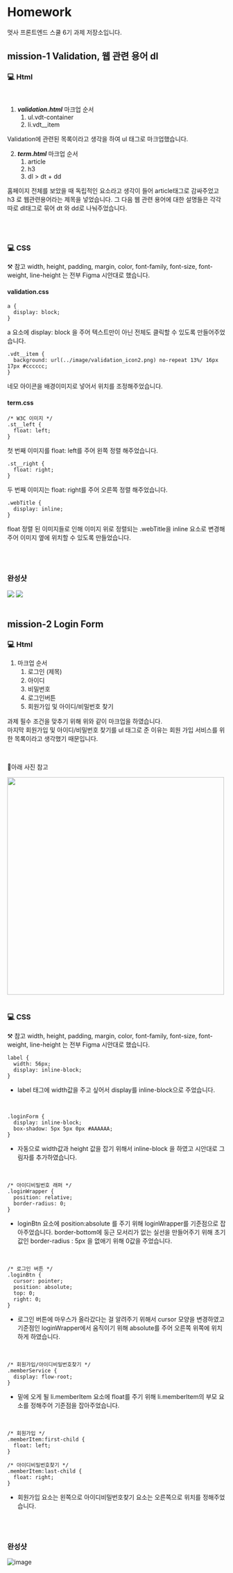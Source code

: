 # Homework
멋사 프론트엔드 스쿨 6기 과제 저장소입니다.

## mission-1 Validation, 웹 관련 용어 dl
### 💻 Html
 <br>
 
1. ***validation.html*** 마크업 순서
    1. ul.vdt-container 
    2. li.vdt__item

 Validation에 관련된 목록이라고 생각을 하여 ul 태그로 마크업했습니다.
<br> 

 2. ***term.html*** 마크업 순서
    1. article
    2. h3
    3. dl > dt + dd

홈페이지 전체를 보았을 때 독립적인 요소라고 생각이 들어 article태그로 감싸주었고 h3 로 웹관련용어라는 제목을 넣었습니다.
그 다음 웹 관련 용어에 대한 설명들은 각각 따로 dl태그로 묶어 dt 와 dd로 나눠주었습니다.

<br>
<br>

### 💻 CSS
⚒️ 참고 width, height, padding, margin, color, font-family, font-size, font-weight, line-height 는 전부 Figma 시안대로 했습니다.

#### validation.css

```
a {
  display: block;
}
```
a 요소에 display: block 을 주어 텍스트만이 아닌 전체도 클릭할 수 있도록 만들어주었습니다.
<br>

```
.vdt__item {
  background: url(../image/validation_icon2.png) no-repeat 13%/ 16px 17px #cccccc;
}
```
네모 아이콘을 배경이미지로 넣어서 위치를 조정해주었습니다.
<br>

#### term.css

```
/* W3C 이미지 */
.st__left {
  float: left;
}
```
첫 번째 이미지를 float: left를 주어 왼쪽 정렬 해주었습니다.
<br>

```
.st__right {
  float: right;
}
```
두 번째 이미지는 float: right를 주어 오른쪽 정렬 해주었습니다.

```
.webTitle {
  display: inline;
}
```
float 정렬 된 이미지들로 인해 이미지 위로 정렬되는 .webTitle을 inline 요소로 변경해주어 이미지 옆에 위치할 수 있도록 만들었습니다.

<br>
<br>

### 완성샷
<img src="https://github.com/KIMGEUNDU/homeWork/assets/126174401/3f72c7ce-7ea3-4ca3-9a75-9ea4c7a3ff7e">
<img src="https://github.com/KIMGEUNDU/homeWork/assets/126174401/e138ee2e-ffe7-4c2b-9713-ea49e145c1cd">

<br>
<br>

## mission-2 Login Form
### 💻 Html
1. 마크업 순서  
    1. 로그인 (제목)  
    2. 아이디
    3. 비밀번호
    4. 로그인버튼
    5. 회원가입 및 아이디/비밀번호 찾기  

과제 필수 조건을 맞추기 위해 위와 같이 마크업을 하였습니다.<br>
마지막 회원가입 및 아이디/비밀번호 찾기를 ul 태그로 준 이유는 회원 가입 서비스를 위한 목록이라고 생각했기 때문입니다.

<br>

🔻아래 사진 참고
<br>

<img src="https://github.com/KIMGEUNDU/homeWork/assets/126174401/c827d99b-e7a7-432e-a4e2-f9555f0ddd2d" width="500px">

<br>
<br>

### 💻 CSS
⚒️ 참고 width, height, padding, margin, color, font-family, font-size, font-weight, line-height 는 전부 Figma 시안대로 했습니다.
<br>
```
label {
  width: 56px;
  display: inline-block;
}
```
* label 태그에 width값을 주고 싶어서 display를 inline-block으로 주었습니다.
<br>

```
.loginForm {
  display: inline-block;
  box-shadow: 5px 5px 0px #AAAAAA;
}
```
* 자동으로 width값과 height 값을 잡기 위해서 inline-block 을 하였고 시안대로 그림자를 추가하였습니다.
<br>

```
/* 아이디비밀번호 래퍼 */
.loginWrapper {
  position: relative;
  border-radius: 0;
}
```
* loginBtn 요소에 position:absolute 를 주기 위해 loginWrapper를 기준점으로 잡아주었습니다.
border-bottom에 둥근 모서리가 없는 실선을 만들어주기 위해 초기값인 border-radius : 5px 을 없애기 위해 0값을 주었습니다.
<br>

```
/* 로그인 버튼 */
.loginBtn {
  cursor: pointer;
  position: absolute;
  top: 0;
  right: 0;
}
```
* 로그인 버튼에 마우스가 올라갔다는 걸 알려주기 위해서 cursor 모양을 변경하였고 기준점인 loginWrapper에서 움직이기 위해 absolute를 주어 오른쪽 위쪽에 위치하게 하였습니다.
<br>

```
/* 회원가입/아이디비밀번호찾기 */
.memberService {
  display: flow-root;
}
```
* 밑에 오게 될 li.memberItem 요소에 float를 주기 위해 li.memberItem의 부모 요소를 정해주어 기준점을 잡아주었습니다.
<br>

```
/* 회원가입 */
.memberItem:first-child {
  float: left;
}

/* 아이디비밀번호찾기 */
.memberItem:last-child {
  float: right;
}
```
* 회원가입 요소는 왼쪽으로 아이디비밀번호찾기 요소는 오른쪽으로 위치를 정해주었습니다.
<br>
<br>

### 완성샷

![image](https://github.com/KIMGEUNDU/homeWork/assets/126174401/bfc859f5-6bda-4fa5-9bc3-d7c5fa52c68e)
